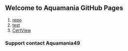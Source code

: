 


## Welcome to Aquamania GitHub Pages


1. [repo](/repo)
1. [test](/test)
1. [CertView](/CertView)

### Support contact Aquamania49
